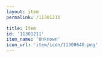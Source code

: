 ```yaml
---
layout: item
permalink: /11301211

title: Item
id: '11301211'
item_name: 'Unknown'
icon_url: 'item/icon/11300640.png'
---
```

